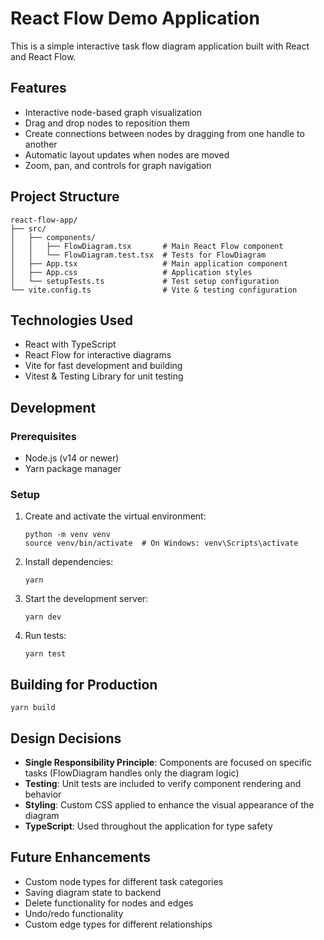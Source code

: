 # React Flow Demo Application

This is a simple interactive task flow diagram application built with React and React Flow.

## Features

- Interactive node-based graph visualization
- Drag and drop nodes to reposition them
- Create connections between nodes by dragging from one handle to another
- Automatic layout updates when nodes are moved
- Zoom, pan, and controls for graph navigation

## Project Structure

```
react-flow-app/
├── src/
│   ├── components/
│   │   ├── FlowDiagram.tsx       # Main React Flow component
│   │   └── FlowDiagram.test.tsx  # Tests for FlowDiagram
│   ├── App.tsx                   # Main application component
│   ├── App.css                   # Application styles
│   └── setupTests.ts             # Test setup configuration
└── vite.config.ts                # Vite & testing configuration
```

## Technologies Used

- React with TypeScript
- React Flow for interactive diagrams
- Vite for fast development and building
- Vitest & Testing Library for unit testing

## Development

### Prerequisites

- Node.js (v14 or newer)
- Yarn package manager

### Setup

1. Create and activate the virtual environment:
   ```
   python -m venv venv
   source venv/bin/activate  # On Windows: venv\Scripts\activate
   ```

2. Install dependencies:
   ```
   yarn
   ```

3. Start the development server:
   ```
   yarn dev
   ```

4. Run tests:
   ```
   yarn test
   ```

## Building for Production

```
yarn build
```

## Design Decisions

- **Single Responsibility Principle**: Components are focused on specific tasks (FlowDiagram handles only the diagram logic)
- **Testing**: Unit tests are included to verify component rendering and behavior
- **Styling**: Custom CSS applied to enhance the visual appearance of the diagram
- **TypeScript**: Used throughout the application for type safety

## Future Enhancements

- Custom node types for different task categories
- Saving diagram state to backend
- Delete functionality for nodes and edges
- Undo/redo functionality
- Custom edge types for different relationships

